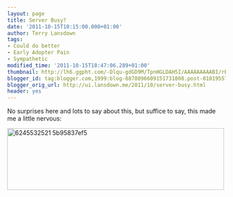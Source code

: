 ```yaml
---
layout: page
title: Server Busy?
date: '2011-10-15T10:15:00.000+01:00'
author: Terry Lansdown
tags:
- Could do better
- Early Adopter Pain
- Sympathetic
modified_time: '2011-10-15T18:47:06.289+01:00'
thumbnail: http://lh6.ggpht.com/-Dlqu-gdGD9M/TpnHGLDAH5I/AAAAAAAAABI/rBsQVFM4i4k/s72-c/6245532521_5b95837ef5.jpg?imgmax=800
blogger_id: tag:blogger.com,1999:blog-8878096609151731808.post-8101955733175359683
blogger_orig_url: http://ui.lansdown.me/2011/10/server-busy.html
header: yes
---
```


<p>No surprises here and lots to say about this, but suffice to say, this made me a little nervous:</p><img src="http://lh6.ggpht.com/-Dlqu-gdGD9M/TpnHGLDAH5I/AAAAAAAAABI/rBsQVFM4i4k/6245532521_5b95837ef5.jpg?imgmax=800" alt="6245532521 5b95837ef5" title="6245532521_5b95837ef5.jpg" border="0" width="500" height="142" style="float:left;" />